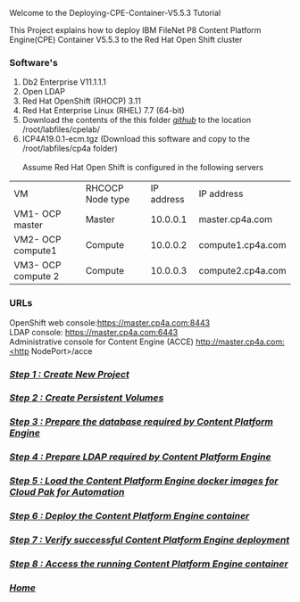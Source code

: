 Welcome to the Deploying-CPE-Container-V5.5.3 Tutorial

This Project explains how to deploy IBM FileNet P8 Content Platform Engine(CPE) Container V5.5.3 to the Red Hat Open Shift cluster

### Software's

1.  Db2 Enterprise V11.1.1.1<br/>
2.  Open LDAP<br/>
3.  Red Hat OpenShift (RHOCP) 3.11<br/>
4.  Red Hat Enterprise Linux (RHEL) 7.7 (64-bit)<br/>
5.  Download the contents of the this folder *[github](https://github.com/vuppalaravikanth/Deploying-CPE-Container-V5.5.3)* to the location /root/labfiles/cpelab/ <br/>
6.  ICP4A19.0.1-ecm.tgz (Download this software and copy to the /root/labfiles/cp4a folder)
<br/><br/>
Assume Red Hat Open Shift is configured in the following servers
<table>
  <tr><td>VM</td><td>RHCOCP Node type</td><td>IP address</td><td>IP address</td></tr>
  <tr><td>VM1- OCP master</td><td>Master</td><td>10.0.0.1</td><td>master.cp4a.com</td></tr>
  <tr><td>VM2- OCP compute1</td><td>Compute</td><td>10.0.0.2</td><td>compute1.cp4a.com</td></tr>
  <tr><td>VM3- OCP compute 2</td><td>Compute</td><td>10.0.0.3</td><td>compute2.cp4a.com</td></tr>  
</table>

### URLs
OpenShift web console:https://master.cp4a.com:8443<br/>
LDAP console: https://master.cp4a.com:6443<br/>
Administrative console for Content Engine (ACCE)
http://master.cp4a.com:<http NodePort>/acce<br/>

### *[Step 1 : Create New Project](NewProject.md)*
  
### *[Step 2 : Create Persistent Volumes](CreatePersistentVolumes.md)*
  
### *[Step 3 : Prepare the database required by Content Platform Engine](CreateDatabase.md)*
  
### *[Step 4 : Prepare LDAP required by Content Platform Engine](LDAP.md)*
  
### *[Step 5 : Load the Content Platform Engine docker images for Cloud Pak for Automation](LoadCPEDockerImage.md)*
  
### *[Step 6 : Deploy the Content Platform Engine container](DeployCPEDockerContainer.md)*

### *[Step 7 : Verify successful Content Platform Engine deployment](VerifyInstallation.md)*

### *[Step 8 : Access the running Content Platform Engine container](AccessCPEContainer.md)*  
### *[Home](LDAP.md)*


